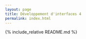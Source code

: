 ```yaml
---
layout: page
title: Développement d'interfaces 4
permalink: index.html
---
```


{% include_relative README.md %}